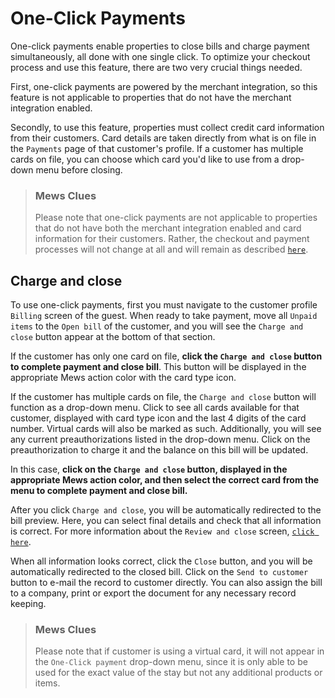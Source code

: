 # One-Click Payments

One-click payments enable properties to close bills and charge payment simultaneously, all done with one single click. To optimize your checkout process and use this feature, there are two very crucial things needed.

First, one-click payments are powered by the merchant integration, so this feature is not applicable to properties that do not have the merchant integration enabled.

Secondly, to use this feature, properties must collect credit card information from their customers. Card details are taken directly from what is on file in the `Payments` page of that customer's profile. If a customer has multiple cards on file, you can choose which card you'd like to use from a drop-down menu before closing.

> ### Mews Clues
>
> Please note that one-click payments are not applicable to properties that do not have both the merchant integration enabled and card information for their customers. Rather, the checkout and payment processes will not change at all and will remain as described [`here`](review-and-close.md).

## Charge and close

To use one-click payments, first you must navigate to the customer profile `Billing` screen of the guest. When ready to take payment, move all `Unpaid items` to the `Open bill` of the customer, and you will see the `Charge and close` button appear at the bottom of that section.

If the customer has only one card on file, **click the **`Charge and close`** button to complete payment and close bill**. This button will be displayed in the appropriate Mews action color with the card type icon.

If the customer has multiple cards on file, the `Charge and close` button will function as a drop-down menu. Click to see all cards available for that customer, displayed with card type icon and the last 4 digits of the card number. Virtual cards will also be marked as such. Additionally, you will see any current preauthorizations listed in the drop-down menu. Click on the preauthorization to charge it and the balance on this bill will be updated.

In this case, **click on the **`Charge and close`** button, displayed in the appropriate Mews action color, and then select the correct card from the menu to complete payment and close bill.**

After you click `Charge and close`, you will be automatically redirected to the bill preview. Here, you can select final details and check that all information is correct. For more information about the `Review and close` screen, [`click here`](review-and-close.md).

When all information looks correct, click the `Close` button, and you will be automatically redirected to the closed bill. Click on the `Send to customer` button to e-mail the record to customer directly. You can also assign the bill to a company, print or export the document for any necessary record keeping.

> ### Mews Clues
>
> Please note that if customer is using a virtual card, it will not appear in the `One-Click payment` drop-down menu, since it is only able to be used for the exact value of the stay but not any additional products or items.

